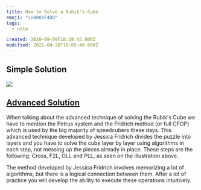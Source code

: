 ```yaml
---
title: How to Solve a Rubik's Cube
emoji: "\U0001F4DD"
tags:
  - note

created: 2020-09-09T18:18:45.000Z
modified: 2021-04-20T16:05:46.000Z
---
```


## Simple Solution

![](https://preview.redd.it/z7ilopcwyyl51.jpg?width=640&crop=smart&auto=webp&s=ce4c14750255f6b8b4b2f0895420301838c980e1)

## [Advanced Solution](https://ruwix.com/the-rubiks-cube/advanced-cfop-fridrich/)

When talking about the advanced technique of solving the Rubik's Cube we have to mention the Petrus system and the Fridrich method (or full CFOP) which is used by the big majority of speedcubers these days. This advanced technique developed by Jessica Fridrich divides the puzzle into layers and you have to solve the cube layer by layer using algorithms in each step, not messing up the pieces already in place. These steps are the following: Cross, F2L, OLL and PLL, as seen on the illustration above.

The method developed by Jessica Fridrich involves memorizing a lot of algorithms, but there is a logical connection between them. After a lot of practice you will develop the ability to execute these operations intuitively.
